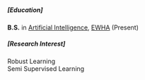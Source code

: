 <p></p>

##### [Education]
**B.S.** in [Artificial Intelligence](https://ai.ewha.ac.kr/deptai/index.do), [EWHA](http://www.ewha.ac.kr/ewha/index.do) (Present)

##### [Research Interest]
Robust Learning<br>
Semi Supervised Learning
